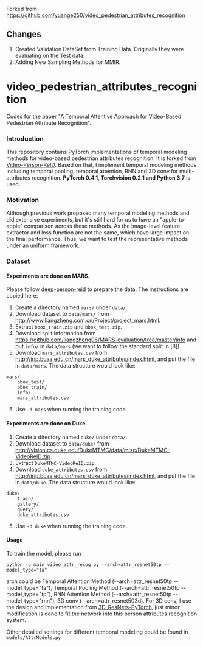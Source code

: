 Forked from https://github.com/yuange250/video_pedestrian_attributes_recognition

## Changes
1. Created Validation DataSet from Training Data. Originally they were evaluating on the Test data.
2. Adding New Sampling Methods for MMIR.

# video_pedestrian_attributes_recognition
  Codes for the paper "A Temporal Attentive Approach for Video-Based Pedestrian Attribute Recognition".
  
### Introduction
This repository contains PyTorch implementations of temporal modeling methods for video-based pedestrian attributes recognition. It is forked from [Video-Person-ReID](https://github.com/jiyanggao/Video-Person-ReID). Based on that, I implement temporal modeling methods including temporal pooling, temporal attention, RNN and 3D conv for multi-attributes recognition. **PyTorch 0.4.1, Torchvision 0.2.1 and Python 3.7** is used.

### Motivation
Although previous work proposed many temporal modeling methods and did extensive experiments, but it's still hard for us to have an "apple-to-apple" comparison across these methods. As the image-level feature extractor and loss function are not the same, which have large impact on the final performance. Thus, we want to test the representative methods under an uniform framework.

### Dataset

#### Experiments are done on MARS. 
Please follow [deep-person-reid](https://github.com/KaiyangZhou/deep-person-reid) to prepare the data. The instructions are copied here: 

1. Create a directory named `mars/` under `data/`.
2. Download dataset to `data/mars/` from http://www.liangzheng.com.cn/Project/project_mars.html.
3. Extract `bbox_train.zip` and `bbox_test.zip`.
4. Download split information from https://github.com/liangzheng06/MARS-evaluation/tree/master/info and put `info/` in `data/mars` (we want to follow the standard split in [8]). 
5. Download `mars_attributes.csv` from http://irip.buaa.edu.cn/mars_duke_attributes/index.html, and put the file in `data/mars`. The data structure would look like:
```
mars/
    bbox_test/
    bbox_train/
    info/
    mars_attributes.csv
```
5. Use `-d mars` when running the training code.

#### Experiments are done on Duke.  
1. Create a directory named `duke/` under `data/`.
2. Download dataset to `data/duke/` from http://vision.cs.duke.edu/DukeMTMC/data/misc/DukeMTMC-VideoReID.zip.
3. Extract `DukeMTMC-VideoReID.zip`.
4. Download `duke_attributes.csv` from http://irip.buaa.edu.cn/mars_duke_attributes/index.html, and put the file in `data/duke`. The data structure would look like:
```
duke/
    train/
    gallery/
    query/
    duke_attributes.csv
```
5. Use `-d duke` when running the training code.

#### Usage
To train the model, please run

    python -u main_video_attr_recog.py --arch=attr_resnet50tp --model_type="ta"
arch could be Temporal Attention Method (--arch=attr_resnet50tp --model_type="ta"), Temporal Pooling Method (--arch=attr_resnet50tp --model_type="tp"), RNN Attention Method (--arch=attr_resnet50tp --model_type="rnn"), 3D conv (--arch=attr_resnet503d). For 3D conv, I use the design and implementation from [3D-ResNets-PyTorch](https://github.com/kenshohara/3D-ResNets-PyTorch), just minor modification is done to fit the network into this person attributes recognition system.

Other detailed settings for different temporal modeling could be found in `models/AttrModels.py`
